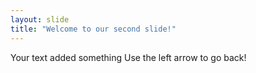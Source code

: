```yaml
---
layout: slide
title: "Welcome to our second slide!"
---
```

Your text added something
Use the left arrow to go back!
